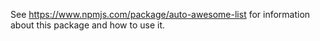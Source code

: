See https://www.npmjs.com/package/auto-awesome-list for information about this package and how to use it.